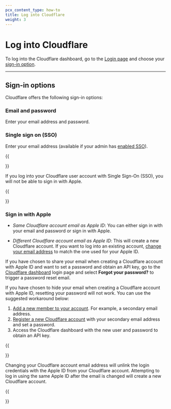 ```yaml
---
pcx_content_type: how-to
title: Log into Cloudflare
weight: 3
---
```


# Log into Cloudflare

To log into the Cloudflare dashboard, go to the [Login page](https://dash.cloudflare.com/login) and choose your [sign-in option](#sign-in-options).

---

## Sign-in options

Cloudflare offers the following sign-in options:

### Email and password

Enter your email address and password.

### Single sign on (SSO) 

Enter your email address (available if your admin has [enabled SSO](/cloudflare-one/applications/configure-apps/dash-sso-apps/)).

{{<Aside type="note">}}

If you log into your Cloudflare user account with Single Sign-On (SSO), you will not be able to sign in with Apple.

{{</Aside>}}

### Sign in with Apple 

- *Same Cloudflare account email as Apple ID*: You can either sign in with your email and password or sign in with Apple.

- *Different Cloudflare account email as Apple ID*: This will create a new Cloudflare account. If you want to log into an existing account, [change your email address](/fundamentals/account-and-billing/account-billing/change-password-or-email/) to match the one used for your Apple ID.

If you have chosen to share your email when creating a Cloudflare account with Apple ID and want to set a password and obtain an API key, go to the [Cloudflare dashboard](https://dash.cloudflare.com/login) login page and select **Forgot your password?** to trigger a password reset email.

If you have chosen to hide your email when creating a Cloudflare account with Apple ID, resetting your password will not work. You can use the suggested workaround below:

1. [Add a new member to your account](/fundamentals/setup/manage-members/manage/#add-account-members). For example, a secondary email address.
2. [Register a new Cloudflare account](/fundamentals/setup/account-setup/create-account/) with your secondary email address and set a password.
3. Access the Cloudflare dashboard with the new user and password to obtain an API key. 

{{<Aside type="note">}}

Changing your Cloudflare account email address will unlink the login credentials with the Apple ID from your Cloudflare account. Attempting to log in using the same Apple ID after the email is changed will create a new Cloudflare account.

{{</Aside>}}
